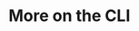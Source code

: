 <!--
/**
 * @name            More...
 * @namespace       doc.cli
 * @type            Markdown
 * @platform        md
 * @status          stable
 * @menu            Documentation / CLI           /doc/cli/more
 *
 * @since           2.0.0
 * @author    Olivier Bossel <olivier.bossel@gmail.com> (https://olivierbossel.com)
 */
-->

<!-- image -->

<!-- header -->
##### 



# More on the CLI

